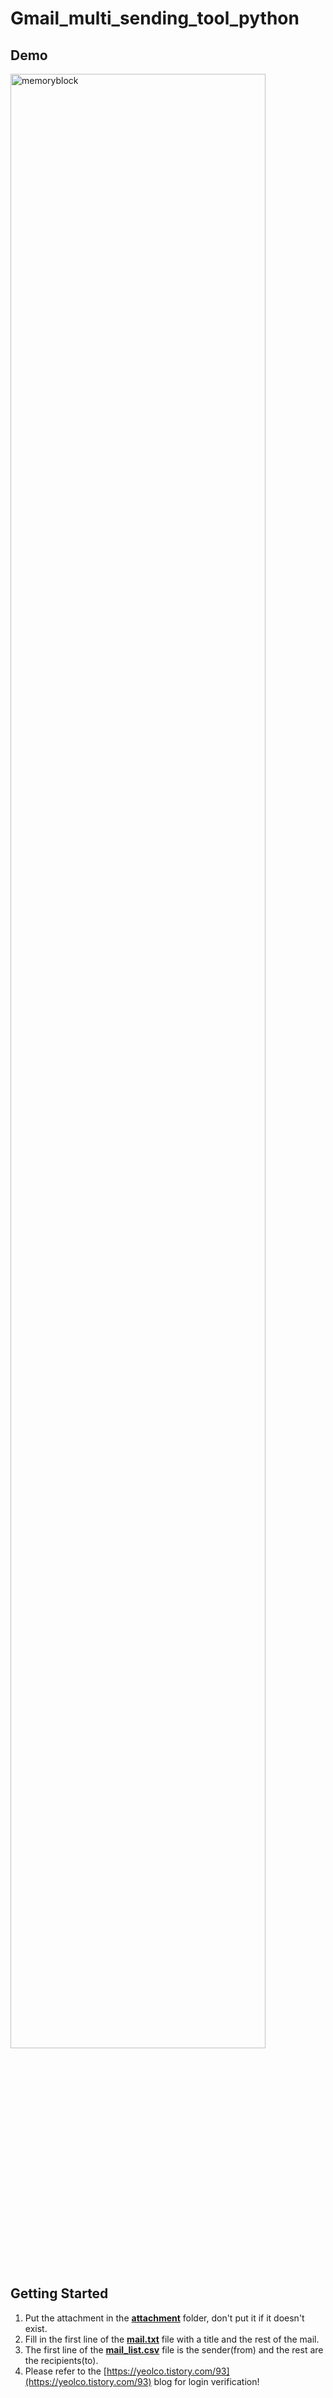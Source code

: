 # Gmail_multi_sending_tool_python
## Demo
<p align="left"><img src="https://user-images.githubusercontent.com/53032349/107144171-b6488800-697c-11eb-9639-8c6b470d0faa.png" width="90%" height="90%" title="70px" alt="memoryblock"></p>

## Getting Started
1. Put the attachment in the [**attachment**](https://github.com/cjf8899/Gmail_multi_sending_tool/blob/main/attachment) folder, don't put it if it doesn't exist.
2. Fill in the first line of the [**mail.txt**](https://github.com/cjf8899/Gmail_multi_sending_tool/blob/main/mail.txt) file with a title and the rest of the mail.
3. The first line of the [**mail_list.csv**](https://github.com/cjf8899/Gmail_multi_sending_tool/blob/main/mail_list.csv) file is the sender(from) and the rest are the recipients(to).
4. Please refer to the [https://yeolco.tistory.com/93](https://yeolco.tistory.com/93) blog for login verification!
